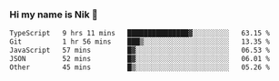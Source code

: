 ### Hi my name is Nik 👋

<!--
**NikDoe/NikDoe** is a ✨ _special_ ✨ repository because its `README.md` (this file) appears on your GitHub profile.

Here are some ideas to get you started:

- 🔭 I’m currently working on ...
- 🌱 I’m currently learning ...
- 👯 I’m looking to collaborate on ...
- 🤔 I’m looking for help with ...
- 💬 Ask me about ...
- 📫 How to reach me: ...
- 😄 Pronouns: ...
- ⚡ Fun fact: ...
-->

<!--START_SECTION:waka-->

```txt
TypeScript   9 hrs 11 mins   ███████████████▓░░░░░░░░░   63.15 %
Git          1 hr 56 mins    ███▒░░░░░░░░░░░░░░░░░░░░░   13.35 %
JavaScript   57 mins         █▓░░░░░░░░░░░░░░░░░░░░░░░   06.53 %
JSON         52 mins         █▓░░░░░░░░░░░░░░░░░░░░░░░   06.01 %
Other        45 mins         █▒░░░░░░░░░░░░░░░░░░░░░░░   05.26 %
```

<!--END_SECTION:waka-->
